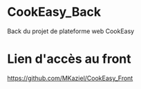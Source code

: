 # CookEasy_Back
Back du projet de plateforme web CookEasy

# Lien d'accès au front
https://github.com/MKaziel/CookEasy_Front
